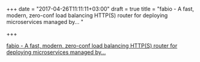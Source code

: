 +++
date = "2017-04-26T11:11:11+03:00"
draft = true
title = "fabio - A fast, modern, zero-conf load balancing HTTP(S) router for deploying microservices managed by... "

+++

<p><a href="https://t.co/JRNTdQyv70">fabio - A fast, modern, zero-conf load balancing HTTP(S) router for deploying microservices managed by... </a></p>